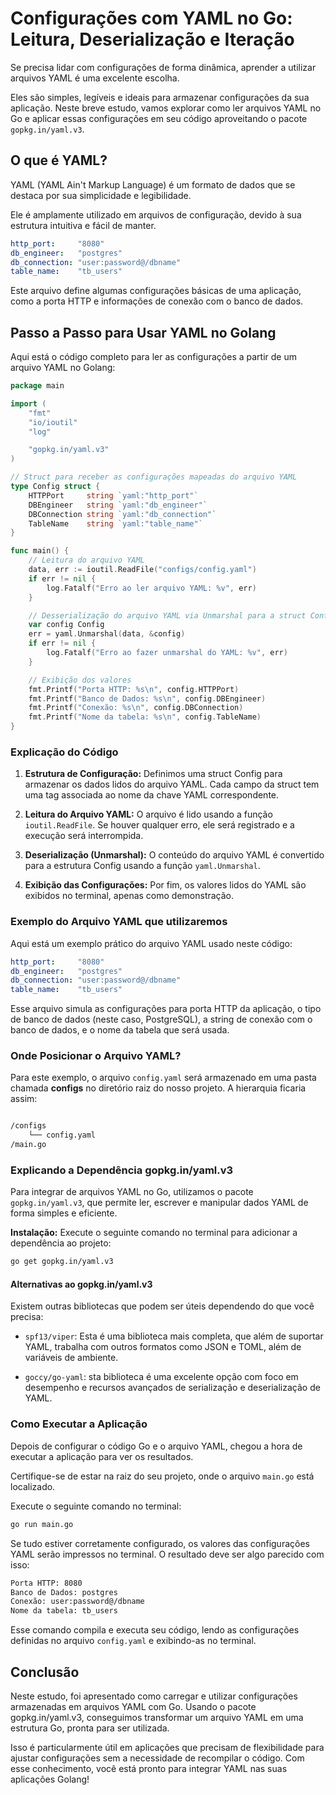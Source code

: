 # Configurações com YAML no Go: Leitura, Deserialização e Iteração

Se precisa lidar com configurações de forma dinâmica, aprender a utilizar arquivos YAML é uma excelente escolha. 

Eles são simples, legíveis e ideais para armazenar configurações da sua aplicação. Neste breve estudo, vamos explorar como ler arquivos YAML no Go e aplicar essas configurações em seu código aproveitando o pacote `gopkg.in/yaml.v3`.

## O que é YAML?

YAML (YAML Ain't Markup Language) é um formato de dados que se destaca por sua simplicidade e legibilidade. 

Ele é amplamente utilizado em arquivos de configuração, devido à sua estrutura intuitiva e fácil de manter.

```yaml
http_port:     "8080"
db_engineer:   "postgres"
db_connection: "user:password@/dbname"
table_name:    "tb_users"
```

Este arquivo define algumas configurações básicas de uma aplicação, como a porta HTTP e informações de conexão com o banco de dados.

## Passo a Passo para Usar YAML no Golang

Aqui está o código completo para ler as configurações a partir de um arquivo YAML no Golang:

```go
package main

import (
	"fmt"
	"io/ioutil"
	"log"

	"gopkg.in/yaml.v3"
)

// Struct para receber as configurações mapeadas do arquivo YAML
type Config struct {
	HTTPPort     string `yaml:"http_port"`
	DBEngineer   string `yaml:"db_engineer"`
	DBConnection string `yaml:"db_connection"`
	TableName    string `yaml:"table_name"`
}

func main() {
	// Leitura do arquivo YAML
	data, err := ioutil.ReadFile("configs/config.yaml")
	if err != nil {
		log.Fatalf("Erro ao ler arquivo YAML: %v", err)
	}

	// Desserialização do arquivo YAML via Unmarshal para a struct Config
	var config Config
	err = yaml.Unmarshal(data, &config)
	if err != nil {
		log.Fatalf("Erro ao fazer unmarshal do YAML: %v", err)
	}

	// Exibição dos valores
	fmt.Printf("Porta HTTP: %s\n", config.HTTPPort)
	fmt.Printf("Banco de Dados: %s\n", config.DBEngineer)
	fmt.Printf("Conexão: %s\n", config.DBConnection)
	fmt.Printf("Nome da tabela: %s\n", config.TableName)
}
```
### Explicação do Código

1. **Estrutura de Configuração:** Definimos uma struct Config para armazenar os dados lidos do arquivo YAML. Cada campo da struct tem uma tag associada ao nome da chave YAML correspondente.

2. **Leitura do Arquivo YAML:** O arquivo é lido usando a função `ioutil.ReadFile`. Se houver qualquer erro, ele será registrado e a execução será interrompida.

3. **Deserialização (Unmarshal):** O conteúdo do arquivo YAML é convertido para a estrutura Config usando a função `yaml.Unmarshal`.

4. **Exibição das Configurações:** Por fim, os valores lidos do YAML são exibidos no terminal, apenas como demonstração.


### Exemplo do Arquivo YAML que utilizaremos

Aqui está um exemplo prático do arquivo YAML usado neste código:

```yaml
http_port:     "8080"
db_engineer:   "postgres"
db_connection: "user:password@/dbname"
table_name:    "tb_users"
```

Esse arquivo simula as configurações para porta HTTP da aplicação, o tipo de banco de dados (neste caso, PostgreSQL), a string de conexão com o banco de dados, e o nome da tabela que será usada.

### Onde Posicionar o Arquivo YAML?

Para este exemplo, o arquivo `config.yaml` será armazenado em uma pasta chamada **configs** no diretório raiz do nosso projeto. A hierarquia ficaria assim:

```bash

/configs
    └── config.yaml
/main.go
```

### Explicando a Dependência **gopkg.in/yaml.v3**

Para integrar de arquivos YAML no Go, utilizamos o pacote `gopkg.in/yaml.v3`, que permite ler, escrever e manipular dados YAML de forma simples e eficiente.

**Instalação:** Execute o seguinte comando no terminal para adicionar a dependência ao projeto:

```bash
go get gopkg.in/yaml.v3
```

#### Alternativas ao gopkg.in/yaml.v3

Existem outras bibliotecas que podem ser úteis dependendo do que você precisa:

- `spf13/viper`: Esta é uma biblioteca mais completa, que além de suportar YAML, trabalha com outros formatos como JSON e TOML, além de variáveis de ambiente.

- `goccy/go-yaml`: sta biblioteca é uma excelente opção com foco em desempenho e recursos avançados de serialização e deserialização de YAML.

### Como Executar a Aplicação

Depois de configurar o código Go e o arquivo YAML, chegou a hora de executar a aplicação para ver os resultados.

Certifique-se de estar na raiz do seu projeto, onde o arquivo `main.go` está localizado.
    
Execute o seguinte comando no terminal:

```bash
go run main.go
```

Se tudo estiver corretamente configurado, os valores das configurações YAML serão impressos no terminal. O resultado deve ser algo parecido com isso:

```bash
Porta HTTP: 8080
Banco de Dados: postgres
Conexão: user:password@/dbname
Nome da tabela: tb_users
```

Esse comando compila e executa seu código, lendo as configurações definidas no arquivo `config.yaml` e exibindo-as no terminal.


## Conclusão

Neste estudo, foi apresentado como carregar e utilizar configurações armazenadas em arquivos YAML com Go. Usando o pacote gopkg.in/yaml.v3, conseguimos transformar um arquivo YAML em uma estrutura Go, pronta para ser utilizada. 

Isso é particularmente útil em aplicações que precisam de flexibilidade para ajustar configurações sem a necessidade de recompilar o código. Com esse conhecimento, você está pronto para integrar YAML nas suas aplicações Golang!